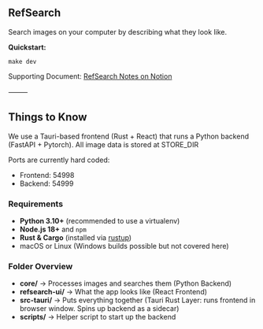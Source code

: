 ## RefSearch

Search images on your computer by describing what they look like.

**Quickstart:**

```
make dev
```

Supporting Document: [RefSearch Notes on Notion](https://jondrew.notion.site/Refsearch-2562e809fa4e8053a598f13d51dbbef8?source=copy_link)

⸻

## Things to Know

We use a Tauri-based frontend (Rust + React) that runs a Python backend (FastAPI + Pytorch). All image data is stored at STORE_DIR

Ports are currently hard coded:

- Frontend: 54998
- Backend: 54999

### Requirements

- **Python 3.10+** (recommended to use a virtualenv)
- **Node.js 18+** and `npm`
- **Rust & Cargo** (installed via [rustup](https://rustup.rs))
- macOS or Linux (Windows builds possible but not covered here)

### Folder Overview

- **core/** → Processes images and searches them (Python Backend)
- **refsearch-ui/** → What the app looks like (React Frontend)
- **src-tauri/** → Puts everything together (Tauri Rust Layer: runs frontend in browser window. Spins up backend as a sidecar)
- **scripts/** → Helper script to start up the backend
